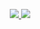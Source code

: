 

<!---
Shohruh04/Shohruh04 is a ✨ special ✨ repository because its `README.md` (this file) appears on your GitHub profile.
You can click the Preview link to take a look at your changes.
--->
<p align="center"><a href="https://github.com/anuraghazra/github-readme-stats">
  <img src="https://github-readme-stats.vercel.app/api?username=Shohruh04&show_icons=true&theme=dark#gh-dark-mode-only" />
  <img src="https://github-readme-stats.vercel.app/api?username=Shohruh04&count_private=true&theme=dark#gh-dark-mode-only" />
</a></p>
